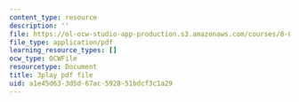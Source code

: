 ```yaml
---
content_type: resource
description: ''
file: https://ol-ocw-studio-app-production.s3.amazonaws.com/courses/8-01sc-classical-mechanics-fall-2016/a1e45d633d5d67ac592851bdcf3c1a29_oOQmu6ICxg4.pdf
file_type: application/pdf
learning_resource_types: []
ocw_type: OCWFile
resourcetype: Document
title: 3play pdf file
uid: a1e45d63-3d5d-67ac-5928-51bdcf3c1a29
---
```

